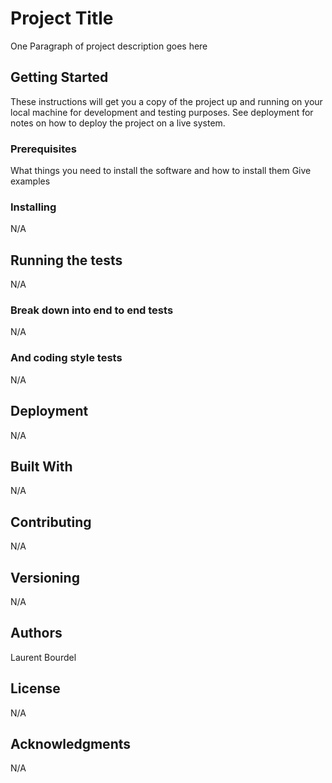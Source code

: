  
# Project Title
 
One Paragraph of project description goes here
 
## Getting Started
 
These instructions will get you a copy of the project up and running on your local machine for development and testing purposes. See deployment for notes on how to deploy the project on a live system.
 
### Prerequisites
 
What things you need to install the software and how to install them
Give examples
 
### Installing
 
N/A
 
## Running the tests
 
N/A
 
### Break down into end to end tests
 
N/A
 
### And coding style tests
 
N/A
 
## Deployment
 
N/A
 
## Built With
 
N/A
 
## Contributing
 
N/A
 
## Versioning
 
N/A
 
## Authors
 
Laurent Bourdel
 
## License
 
N/A
 
## Acknowledgments
 
N/A
 
